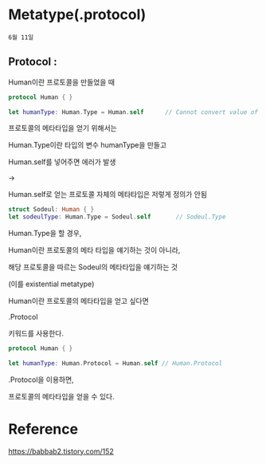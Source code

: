 # Metatype(.protocol)

`6월 11일`

## Protocol :

Human이란 프로토콜을 만들었을 때

```swift
protocol Human { }
 
let humanType: Human.Type = Human.self      // Cannot convert value of type 'Human.Protocol.Type' to specified type 'Human.Type'
```

프로토콜의 메타타입을 얻기 위해서는

Human.Type이란 타입의 변수 humanType을 만들고

Human.self를 넣어주면 에러가 발생

→

Human.self로 얻는 프로토콜 자체의 메타타입은 저렇게 정의가 안됨

```swift
struct Sodeul: Human { }
let sodeulType: Human.Type = Sodeul.self       // Sodeul.Type
```

Human.Type을 할 경우,

Human이란 프로토콜의 메타 타입을 얘기하는 것이 아니라,

해당 프로토콜을 따르는 Sodeul의 메타타입을 얘기하는 것

(이를 existential metatype)

Human이란 프로토콜의 메타타입을 얻고 싶다면

.Protocol

키워드를 사용한다.

```swift
protocol Human { }
 
let humanType: Human.Protocol = Human.self // Human.Protocol
```

.Protocol을 이용하면,

프로토콜의 메타타입을 얻을 수 있다.

# Reference

https://babbab2.tistory.com/152
